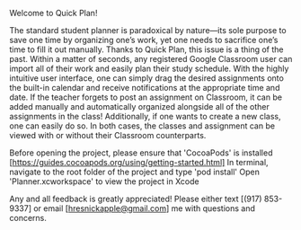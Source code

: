 Welcome to Quick Plan! 

The standard student planner is paradoxical by nature—its sole purpose to save one time by organizing one’s work, yet one needs to sacrifice one’s time to fill it out manually. Thanks to Quick Plan, this issue is a thing of the past. Within a matter of seconds, any registered Google Classroom user can import all of their work and easily plan their study schedule. With the highly intuitive user interface, one can simply drag the desired assignments onto the built-in calendar and receive notifications at the appropriate time and date. If the teacher forgets to post an assignment on Classroom, it can be added manually and automatically organized alongside all of the other assignments in the class! Additionally, if one wants to create a new class, one can easily do so. In both cases, the classes and assignment can be viewed with or without their Classroom counterparts.

Before opening the project, please ensure that 'CocoaPods' is installed [https://guides.cocoapods.org/using/getting-started.html]
In terminal, navigate to the root folder of the project and type 'pod install'
Open 'Planner.xcworkspace' to view the project in Xcode

Any and all feedback is greatly appreciated! Please either text [(917) 853-9337] or email [hresnickapple@gmail.com] me with questions and concerns.
